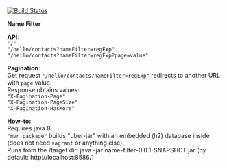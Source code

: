 [![Build Status](https://travis-ci.org/Igor-ua/name-filter.svg?branch=master)](https://travis-ci.org/Igor-ua/name-filter)

**Name Filter**

**API:**</br>
`"/"`</br>
`"/hello/contacts?nameFilter=regExp"`</br>
`"/hello/contacts?nameFilter=regExp?page=value"`</br>

**Pagination:**</br>
Get request `"/hello/contacts?nameFilter=regExp"` redirects to another URL with `page` value.<br>
Response obtains values:<br>
`"X-Pagination-Page"`</br>
`"X-Pagination-PageSize"`</br>
`"X-Pagination-HasMore"`</br>

**How-to:**</br>
Requires java 8<br>
`"mvn package"` builds "uber-jar" with an embedded (h2) database inside (does not need `vagrant` or anything else).<br>
Runs from the /target dir: java -jar name-filter-0.0.1-SNAPSHOT.jar (by default: http://localhost:8586/)